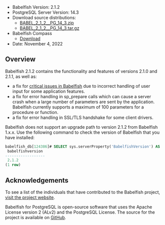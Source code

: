 - Babelfish Version: 2.1.2
- PostgreSQL Server Version: 14.3
- Download source distributions:
  - [BABEL_2_1_2__PG_14_3.zip](https://github.com/babelfish-for-postgresql/babelfish-for-postgresql/releases/download/BABEL_2_1_2__PG_14_3/BABEL_2_1_2__PG_14_3.zip)
  - [BABEL_2_1_2__PG_14_3.tar.gz](https://github.com/babelfish-for-postgresql/babelfish-for-postgresql/releases/download/BABEL_2_1_2__PG_14_3/BABEL_2_1_2__PG_14_3.tar.gz)
- Babelfish Compass
  - [Download](https://github.com/babelfish-for-postgresql/babelfish_compass/releases)
- Date: November 4, 2022

## Overview

Babelfish 2.1.2 contains the functionality and features of versions 2.1.0 and 2.1.1, as well as:

- a fix for [critical issues in Babelfish](https://github.com/babelfish-for-postgresql/babelfish_extensions/security/advisories/GHSA-m399-rrc8-j6fj) due to incorrect handling of user input for some application features.
- a fix for error handling in sp_prepare calls which can cause a server crash when a large number of parameters are sent by the application. Babelfish currently supports a maximum of 100 parameters for a procedure or function.
- a fix for error handling in SSL/TLS handshake for some client drivers.


Babelfish does not support an upgrade path to version 2.1.2 from Babelfish 1.x.x. Use the following command to check the version of Babelfish that you have installed:

```sql
babelfish_db[124386]# SELECT sys.serverProperty('BabelfishVersion') AS BabelfishVersion;
 babelfishversion 
------------------
 2.1.2
(1 row)
```

## Acknowledgements

To see a list of the individuals that have contributed to the Babelfish project, [visit the project website](https://babelfishpg.org/contributors/).

Babelfish for PostgreSQL is open-source software that uses the Apache License version 2 (ALv2) and the PostgreSQL License. The source for the project is available on [GitHub](https://github.com/babelfish-for-postgresql). 

